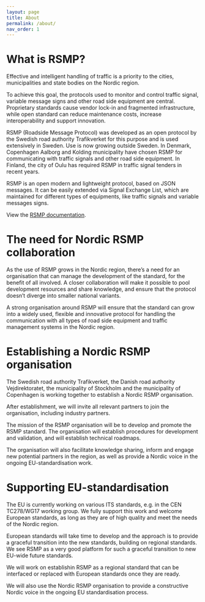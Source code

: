 ```yaml
---
layout: page
title: About
permalink: /about/
nav_order: 1
---
```


# What is RSMP?
Effective and intelligent handling of traffic is a priority to the cities, municipalities and state bodies on the Nordic region.

To achieve this goal, the protocols used to monitor and control traffic signal, variable message signs and other road side equipment are central. Proprietary standards cause vendor lock-in and fragmented infrastructure, while open standard can reduce maintenance costs, increase interoperability and support innovation.

RSMP (Roadside Message Protocol) was developed as an open protocol by the Swedish road authority Trafikverket for this purpose and is used extensively in Sweden. Use is now growing outside Sweden. In Denmark, Copenhagen Aalborg and Kolding municipality have chosen RSMP for communicating with traffic signals and other road side equipment. In Finland, the city of Oulu has required RSMP in traffic signal tenders in recent years.

RSMP is an  open modern and lightweight protocol, based on JSON messages. It can be easily extended via Signal Exchange List, which are maintained for different types of equipments, like traffic signals and variable messages signs.

View the [RSMP documentation](/documentation).

# The need for Nordic RSMP collaboration
As the use of RSMP grows in the Nordic region, there’s a need for an organisation that can manage the development of the standard, for the benefit of all involved. A closer collaboration will make it possible to pool development resources and share knowledge, and ensure that the protocol doesn’t diverge into smaller national variants.

A strong organisation around RSMP will ensure that the standard can grow into a widely used, flexible and innovative protocol for handling the communication with all types of road side equipment and traffic management systems in the Nordic region.

# Establishing a Nordic RSMP organisation
The Swedish road authority Trafikverket, the Danish road authority Vejdirektoratet, the municipality of Stockholm and the municipality of Copenhagen is working together to establish a Nordic RSMP organisation.

After establishment, we will invite all relevant partners to join the organisation, including industry partners.

The mission of the RSMP organisation will be to develop and promote the RSMP standard.
The organisation will establish procedures for development and validation, and will establish technical roadmaps.

The organisation will also facilitate knowledge sharing, inform and engage new potential partners in the region, as well as provide a Nordic voice in the ongoing EU-standardisation work.

# Supporting EU-standardisation
The EU is currently working on various ITS standards, e.g. in the CEN TC278/WG17 working group. We fully support this work and welcome European standards, as long as they are of high quality and meet the needs of the Nordic region.

European standards will take time to develop and the approach is to provide a graceful transition into the new standards, building on regional standards. We see RSMP as a very good platform for such a graceful transition to new EU-wide future standards.

We will work on establishin RSMP as a regional standard that can be interfaced or replaced with European standards once they are ready.

We will also use the Nordic RSMP organisation to provide a constructive Nordic voice in the ongoing EU standardisation process.
